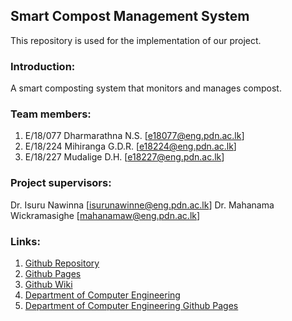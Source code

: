 ## Smart Compost Management System
This repository is used for the implementation of our project.

### Introduction:
A smart composting system that monitors and manages compost.

### Team members:
1. E/18/077 Dharmarathna N.S. [e18077@eng.pdn.ac.lk]
2. E/18/224 Mihiranga G.D.R. [e18224@eng.pdn.ac.lk]
3. E/18/227 Mudalige D.H. [e18227@eng.pdn.ac.lk]

### Project supervisors: 
Dr. Isuru Nawinna [isurunawinne@eng.pdn.ac.lk]
Dr. Mahanama Wickramasighe [mahanamaw@eng.pdn.ac.lk]

### Links:
1. [Github Repository](https://github.com/cepdnaclk/e18-3yp-Smart-Compost-Management-System)
2. [Github Pages](https://cepdnaclk.github.io/e18-3yp-Smart-Compost-Management-System/)
3. [Github Wiki](https://github.com/cepdnaclk/e18-3yp-Smart-Compost-Management-System/wiki)
4. [Department of Computer Engineering](http://www.ce.pdn.ac.lk/)
5. [Department of Computer Engineering Github Pages](https://github.com/cepdnaclk)
